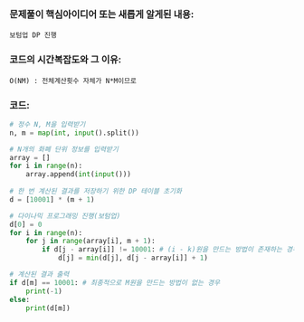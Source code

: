 ### 문제풀이 핵심아이디어 또는 새롭게 알게된 내용: 
    보텀업 DP 진행
    
### 코드의 시간복잡도와 그 이유:
    O(NM) : 전체계산횟수 자체가 N*M이므로 


### 코드:
```python
# 정수 N, M을 입력받기
n, m = map(int, input().split())

# N개의 화폐 단위 정보를 입력받기
array = []
for i in range(n):
    array.append(int(input()))
    
# 한 번 계산된 결과를 저장하기 위한 DP 테이블 초기화
d = [10001] * (m + 1)

# 다이나믹 프로그래밍 진행(보텀업)
d[0] = 0
for i in range(n):
    for j in range(array[i], m + 1):
        if d[j - array[i]] != 10001: # (i - k)원을 만드는 방법이 존재하는 경우
            d[j] = min(d[j], d[j - array[i]] + 1)

# 계산된 결과 출력
if d[m] == 10001: # 최종적으로 M원을 만드는 방법이 없는 경우
    print(-1)
else:
    print(d[m])
```
